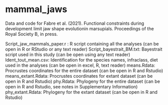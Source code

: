 # mammal_jaws
Data and code for Fabre et al. (2021). Functional constraints during development limit jaw shape evolutionin marsupials. Proceedings of the Royal Society B, in press.

Script_jaw_mammals_paper.r : R script containing all the analyses (can be open in R or RStudio or any text reader)
Script_bayestrait_BM.txt: Bayestrait script used in this study (can be open using any text reader)
Ident_tout_mean.csv: Identification for the species names, infraclass, diet used in the analyses (can be open in excel, R, text reader)
means.Rdata: Procrustes coordinates for the entire dataset (can be open in R and Rstudio)
means_extant.Rdata: Procrustes coordinates for extant dataset (can be open in R and Rstudio)
phy.Rdata: Phylogeny for the entire dataset (can be open in R and Rstudio, see notes in Supplementary Information)
phy_extant.Rdata: Phylogeny for the extant dataset (can be open in R and Rstudio)
